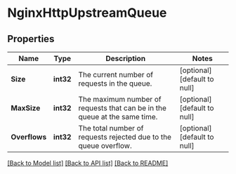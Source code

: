 # NginxHttpUpstreamQueue

## Properties
Name | Type | Description | Notes
------------ | ------------- | ------------- | -------------
**Size** | **int32** | The current number of requests in the queue. | [optional] [default to null]
**MaxSize** | **int32** | The maximum number of requests that can be in the queue at the same time. | [optional] [default to null]
**Overflows** | **int32** | The total number of requests rejected due to the queue overflow. | [optional] [default to null]

[[Back to Model list]](../README.md#documentation-for-models) [[Back to API list]](../README.md#documentation-for-api-endpoints) [[Back to README]](../README.md)


